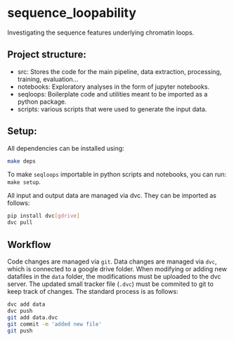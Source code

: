 # sequence_loopability
Investigating the sequence features underlying chromatin loops.

## Project structure:

* src: Stores the code for the main pipeline, data extraction, processing, training, evaluation...
* notebooks: Exploratory analyses in the form of jupyter notebooks.
* seqloops: Boilerplate code and utilities meant to be imported as a python package.
* scripts: various scripts that were used to generate the input data.


## Setup:

All dependencies can be installed using:
```bash
make deps
```

To make `seqloops` importable in python scripts and notebooks, you can run: `make setup`.

All input and output data are managed via dvc. They can be imported as follows:
```bash
pip install dvc[gdrive]
dvc pull
```

## Workflow

Code changes are managed via `git`. Data changes are managed via `dvc`, which is connected to a google drive folder.
When modifying or adding new datafiles in the `data` folder, the modifications must be uploaded to the dvc server.
The updated small tracker file (`.dvc`) must be commited to git to keep track of changes.
The standard process is as follows:
```bash
dvc add data
dvc push
git add data.dvc
git commit -m 'added new file'
git push
```
